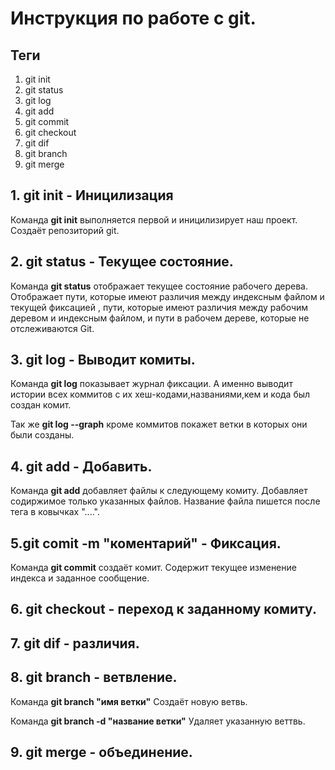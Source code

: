 # Инструкция по работе с git.

## Теги
1. git init
2. git status
3. git log
4. git add
5. git commit
6. git checkout
7. git dif
8. git branch
9. git merge

## 1. git init - Иницилизация
Команда **git init** выполняется первой и иницилизирует наш проект. Создаёт репозиторий git.

## 2. git status - Текущее состояние.
Команда **git status** отображает текущее состояние рабочего дерева. Отображает пути, которые имеют различия между индексным файлом и текущей фиксацией , пути, которые имеют различия между рабочим деревом и индексным файлом, и пути в рабочем дереве, которые не отслеживаются Git.

## 3. git log - Выводит комиты.
Команда **git log** показывает журнал фиксации. А именно выводит истории всех коммитов с их хеш-кодами,названиями,кем и кода был создан комит. 

Так же **git log --graph** кроме коммитов покажет ветки в которых они были созданы.

## 4. git add - Добавить.
Команда **git add** добавляет файлы к следующему комиту. Добавляет содиржимое только указанных файлов. Название файла пишется после тега в ковычках "....".

## 5.git comit -m "коментарий" - Фиксация.
Команда **git commit** создаёт комит. Содержит текущее изменение индекса и заданное сообщение.

## 6. git checkout - переход к заданному комиту.

## 7. git dif - различия.


## 8. git branch -  ветвление.
Команда **git branch "имя ветки"** Создаёт новую ветвь.

Команда **git branch -d "название ветки"** Удаляет указанную веттвь.

## 9. git merge - объединение.
